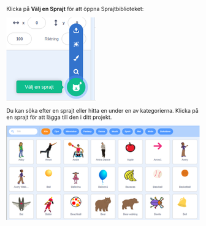 Klicka på **Välj en Sprajt** för att öppna Sprajtbiblioteket:

![Ikonen "Välj en Sprajt" är markerad.](images/sprite-library.png)

Du kan söka efter en sprajt eller hitta en under en av kategorierna. Klicka på en sprajt för att lägga till den i ditt projekt.

![Sprajtbiblioteket.](images/sprite-choose.png)
